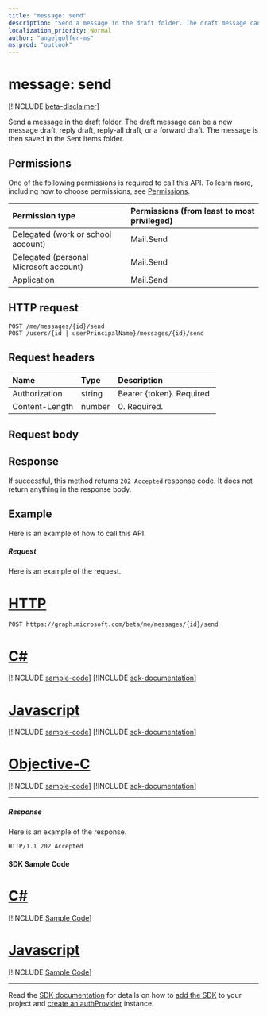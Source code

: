 ```yaml
---
title: "message: send"
description: "Send a message in the draft folder. The draft message can be a new message draft, reply draft, reply-all draft, or"
localization_priority: Normal
author: "angelgolfer-ms"
ms.prod: "outlook"
---
```


# message: send

[!INCLUDE [beta-disclaimer](../../includes/beta-disclaimer.md)]

Send a message in the draft folder. The draft message can be a new message draft, reply draft, reply-all draft, or
a forward draft. The message is then saved in the Sent Items folder.

## Permissions

One of the following permissions is required to call this API. To learn more, including how to choose permissions, see [Permissions](/graph/permissions-reference).

|Permission type      | Permissions (from least to most privileged)              |
|:--------------------|:---------------------------------------------------------|
|Delegated (work or school account) | Mail.Send    |
|Delegated (personal Microsoft account) | Mail.Send    |
|Application | Mail.Send |

## HTTP request

<!-- { "blockType": "ignored" } -->

```http
POST /me/messages/{id}/send
POST /users/{id | userPrincipalName}/messages/{id}/send
```

## Request headers

| Name       | Type | Description|
|:---------------|:--------|:----------|
| Authorization  | string  | Bearer {token}. Required. |
| Content-Length | number | 0. Required. |

## Request body

## Response

If successful, this method returns `202 Accepted` response code. It does not return anything in the response body.

## Example

Here is an example of how to call this API.
##### Request

Here is an example of the request.

# [HTTP](#tab/http)
<!-- {
  "blockType": "request",
  "name": "message_send"
}-->

```http
POST https://graph.microsoft.com/beta/me/messages/{id}/send
```
# [C#](#tab/csharp)
[!INCLUDE [sample-code](../includes/snippets/csharp/message-send-csharp-snippets.md)]
[!INCLUDE [sdk-documentation](../includes/snippets/snippets-sdk-documentation-link.md)]

# [Javascript](#tab/javascript)
[!INCLUDE [sample-code](../includes/snippets/javascript/message-send-javascript-snippets.md)]
[!INCLUDE [sdk-documentation](../includes/snippets/snippets-sdk-documentation-link.md)]

# [Objective-C](#tab/objc)
[!INCLUDE [sample-code](../includes/snippets/objc/message-send-objc-snippets.md)]
[!INCLUDE [sdk-documentation](../includes/snippets/snippets-sdk-documentation-link.md)]

---


##### Response

Here is an example of the response.
<!-- {
  "blockType": "response",
  "truncated": true
} -->

```http
HTTP/1.1 202 Accepted
```
#### SDK Sample Code
# [C#](#tab/CS)
[!INCLUDE [Sample Code]( ../includes/message_send-CS-snippets.md)]

# [Javascript](#tab/Javascript)
[!INCLUDE [Sample Code]( ../includes/message_send-Javascript-snippets.md)]

---

Read the [SDK documentation](https://docs.microsoft.com/en-us/graph/sdks/sdks-overview) for details on how to [add the SDK](https://docs.microsoft.com/en-us/graph/sdks/sdk-installation) to your project and [create an authProvider](https://docs.microsoft.com/en-us/graph/sdks/choose-authentication-providers) instance.


<!-- uuid: 8fcb5dbc-d5aa-4681-8e31-b001d5168d79
2015-10-25 14:57:30 UTC -->
<!--
{
  "type": "#page.annotation",
  "description": "message: send",
  "keywords": "",
  "section": "documentation",
  "tocPath": "",
  "suppressions": [
    "Error: /api-reference/beta/api/message-send.md:\r\n      Exception processing links.\r\n    System.ArgumentException: Link Definition was null. Link text: !INCLUDE [Sample Code]( ../includes/message_send-CS-snippets.md)\r\n      at ApiDoctor.Validation.DocFile.get_LinkDestinations()\r\n      at ApiDoctor.Validation.DocSet.ValidateLinks(Boolean includeWarnings, String[] relativePathForFiles, IssueLogger issues, Boolean requireFilenameCaseMatch, Boolean printOrphanedFiles)",
    "Error: /api-reference/beta/api/message-send.md:\r\n      Exception processing links.\r\n    System.ArgumentException: Link Definition was null. Link text: !INCLUDE [Sample Code]( ../includes/message_send-Javascript-snippets.md)\r\n      at ApiDoctor.Validation.DocFile.get_LinkDestinations()\r\n      at ApiDoctor.Validation.DocSet.ValidateLinks(Boolean includeWarnings, String[] relativePathForFiles, IssueLogger issues, Boolean requireFilenameCaseMatch, Boolean printOrphanedFiles)",
    "Error: /api-reference/beta/api/message-send.md:\r\n      Exception processing links.\r\n    System.ArgumentException: Link Definition was null. Link text: !INCLUDE [beta-disclaimer](../../includes/beta-disclaimer.md)\r\n      at ApiDoctor.Validation.DocFile.get_LinkDestinations()\r\n      at ApiDoctor.Validation.DocSet.ValidateLinks(Boolean includeWarnings, String[] relativePathForFiles, IssueLogger issues, Boolean requireFilenameCaseMatch, Boolean printOrphanedFiles)"
  ]
}
-->
